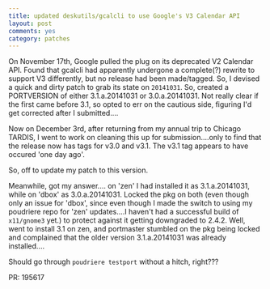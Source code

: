 ```yaml
---
title: updated deskutils/gcalcli to use Google's V3 Calendar API
layout: post
comments: yes
category: patches
---
```


On November 17th, Google pulled the plug on its deprecated V2 Calendar API.  Found that gcalcli had apparently undergone
a complete(?) rewrite to support V3 differently, but no release had been made/tagged.  So, I devised a quick and dirty
patch to grab its state on `20141031`.  So, created a PORTVERSION of either 3.1.a.20141031 or 3.0.a.20141031.  Not really
clear if the first came before 3.1, so opted to err on the cautious side, figuring I'd get corrected after I submitted....

Now on December 3rd, after returning from my annual trip to Chicago TARDIS, I went to work on cleaning this up for
submission....only to find that the release now has tags for v3.0 and v3.1.  The v3.1 tag appears to have occured
'one day ago'.

So, off to update my patch to this version.

Meanwhile, got my answer.... on 'zen' I had installed it as 3.1.a.20141031, while on 'dbox' as 3.0.a.20141031.  Locked the
pkg on both (even though only an issue for 'dbox', since even though I made the switch to using my poudriere repo for 'zen'
updates....I haven't had a successful build of `x11/gnome3` yet.) to protect against it getting downgraded to 2.4.2.  Well,
went to install 3.1 on zen, and portmaster stumbled on the pkg being locked and complained that the older version
3.1.a.20141031 was already installed....

Should go through `poudriere testport` without a hitch, right???

PR: 195617
